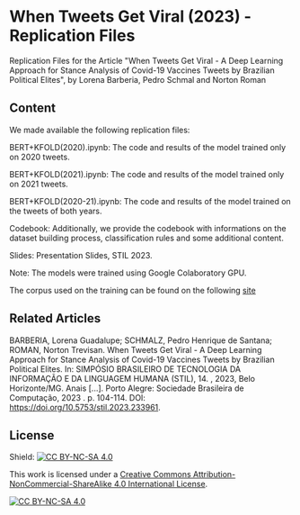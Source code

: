 # When Tweets Get Viral (2023) - Replication Files

Replication Files for the Article "When Tweets Get Viral - A Deep Learning Approach for Stance Analysis of Covid-19 Vaccines Tweets by Brazilian Political Elites", by Lorena Barberia, Pedro Schmal and Norton Roman

## Content

We made available the following replication files:

BERT+KFOLD(2020).ipynb: The code and results of the model trained only on 2020 tweets.

BERT+KFOLD(2021).ipynb: The code and results of the model trained only on 2021 tweets.

BERT+KFOLD(2020-21).ipynb: The code and results of the model trained on the tweets of both years.

Codebook: Additionally, we provide the codebook with informations on the dataset building process, classification rules and some additional content.

Slides: Presentation Slides, STIL 2023.

Note: The models were trained using Google Colaboratory GPU.

The corpus used on the training can be found on the following [site](https://github.com/PedroSchmalz/covid19-tweets-brazilian-mayoral-candidates)



## Related Articles

BARBERIA, Lorena Guadalupe; SCHMALZ, Pedro Henrique de Santana; ROMAN, Norton Trevisan. When Tweets Get Viral - A Deep Learning Approach for Stance Analysis of Covid-19 Vaccines Tweets by Brazilian Political Elites. In: SIMPÓSIO BRASILEIRO DE TECNOLOGIA DA INFORMAÇÃO E DA LINGUAGEM HUMANA (STIL), 14. , 2023, Belo Horizonte/MG. Anais [...]. Porto Alegre: Sociedade Brasileira de Computação, 2023 . p. 104-114. DOI: https://doi.org/10.5753/stil.2023.233961.



## License

Shield: [![CC BY-NC-SA 4.0][cc-by-nc-sa-shield]][cc-by-nc-sa]

This work is licensed under a
[Creative Commons Attribution-NonCommercial-ShareAlike 4.0 International License][cc-by-nc-sa].

[![CC BY-NC-SA 4.0][cc-by-nc-sa-image]][cc-by-nc-sa]

[cc-by-nc-sa]: http://creativecommons.org/licenses/by-nc-sa/4.0/
[cc-by-nc-sa-image]: https://licensebuttons.net/l/by-nc-sa/4.0/88x31.png
[cc-by-nc-sa-shield]: https://img.shields.io/badge/License-CC%20BY--NC--SA%204.0-lightgrey.svg
